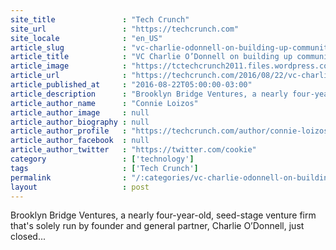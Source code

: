 ```yaml
---
site_title               : "Tech Crunch"
site_url                 : "https://techcrunch.com"
site_locale              : "en_US"
article_slug             : "vc-charlie-odonnell-on-building-up-community-on-the-cheap"
article_title            : "VC Charlie O’Donnell on building up community on the cheap"
article_image            : "https://tctechcrunch2011.files.wordpress.com/2016/08/screen-shot-2016-08-21-at-9-28-54-pm.png?w=764&h=400&crop=1"
article_url              : "https://techcrunch.com/2016/08/22/vc-charlie-odonnell-on-building-up-community-the-cheap/"
article_published_at     : "2016-08-22T05:00:00-03:00"
article_description      : "Brooklyn Bridge Ventures, a nearly four-year-old, seed-stage venture firm that's solely run by founder and general partner, Charlie O’Donnell, just closed..."
article_author_name      : "Connie Loizos"
article_author_image     : null
article_author_biography : null
article_author_profile   : "https://techcrunch.com/author/connie-loizos/"
article_author_facebook  : null
article_author_twitter   : "https://twitter.com/cookie"
category                 : ['technology']
tags                     : ['Tech Crunch']
permalink                : "/:categories/vc-charlie-odonnell-on-building-up-community-on-the-cheap/"
layout                   : post
---
```


Brooklyn Bridge Ventures, a nearly four-year-old, seed-stage venture firm that's solely run by founder and general partner, Charlie O’Donnell, just closed...
